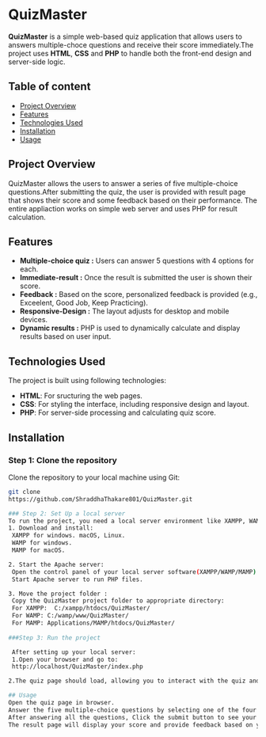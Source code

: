 # QuizMaster
**QuizMaster** is a simple web-based quiz application that allows users to answers multiple-choce questions and receive their score immediately.The project uses **HTML**, **CSS** and **PHP** to handle both the front-end design and server-side logic.

## Table of content
- [Project Overview](#project-overview)
- [Features](#features)
- [Technologies Used](#technologies-used)
- [Installation](#installation)
- [Usage](#usage)

## Project Overview

QuizMaster allows the users to answer a series of five multiple-choice questions.After submitting the quiz, the user is provided with result page that shows their score and some feedback based on their performance. The entire appliaction works on simple web server and uses PHP for result calculation.

## Features

- **Multiple-choice quiz :** Users can answer 5 questions with 4 options for each.
- **Immediate-result :** Once the result is submitted the user is shown their score.
- **Feedback :** Based on the score, personalized feedback is provided (e.g., Exceelent, Good Job, Keep Practicing).
- **Responsive-Design :** The layout adjusts for desktop and mobile devices.
- **Dynamic results :** PHP is used to dynamically calculate and display results based on user input.

## Technologies Used

The project is built using following technologies:
- **HTML**: For sructuring the web pages.
- **CSS**: For styling the interface, including responsive design and layout.
- **PHP**: For server-side processing and calculating quiz score.

## Installation
### Step 1: Clone the repository
Clone the repository to your local machine using Git:
```bash
git clone
https://github.com/ShraddhaThakare801/QuizMaster.git

### Step 2: Set Up a local server
To run the project, you need a local server environment like XAMPP, WAMP OR MAMP.
1. Download and install: 
 XAMPP for windows. macOS, Linux.
 WAMP for windows.
 MAMP for macOS.

2. Start the Apache server: 
 Open the control panel of your local server software(XAMPP/WAMP/MAMP).
 Start Apache server to run PHP files.

3. Move the project folder :
 Copy the QuizMaster project folder to appropriate directory:
 For XAMPP:  C:/xampp/htdocs/QuizMaster/
 For WAMP: C:/wamp/www/QuizMaster/
 For MAMP: Applications/MAMP/htdocs/QuizMaster/
 
###Step 3: Run the project

 After setting up your local server: 
 1.Open your browser and go to: 
 http://localhost/QuizMaster/index.php

2.The quiz page should load, allowing you to interact with the quiz and see the results.

## Usage
Open the quiz page in browser.
Answer the five multiple-choice questions by selecting one of the four options provided for each question.
After answering all the questions, Click the submit button to see your results.
The result page will display your score and provide feedback based on your performance.
